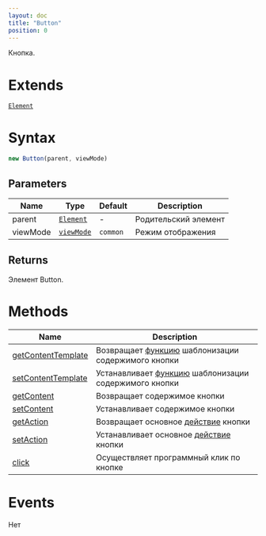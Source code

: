 ```yaml
---
layout: doc
title: "Button"
position: 0
---
```


Кнопка.

# Extends

[`Element`](../../Core/Elements/Element)

# Syntax

```js
new Button(parent, viewMode)
```

## Parameters

|Name|Type|Default|Description|
|----|----|-------|-----------|
|parent|[`Element`](../../Core/Elements/Element)|-|Родительский элемент|
|viewMode|[`viewMode`](../../Core/viewMode/)|`common`|Режим отображения|

## Returns

Элемент Button.


# Methods

|Name|Description|
|----|-----------|
|[getContentTemplate](Button.getContentTemplate/)|Возвращает [функцию](../../Core/Script/) шаблонизации содержимого кнопки|
|[setContentTemplate](Button.setContentTemplate/)|Устанавливает [функцию](../../Core/Script/) шаблонизации содержимого кнопки|
|[getContent](Button.getContent/)|Возвращает содержимое кнопки|
|[setContent](Button.setContent/)|Устанавливает содержимое кнопки|
|[getAction](Button.getAction/)|Возвращает основное [действие](../../../Core/Action/) кнопки|
|[setAction](Button.setAction/)|Устанавливает основное [действие](../../../Core/Action/) кнопки|
|[click](Button.click/)|Осуществляет программный клик по кнопке|

# Events

Нет
